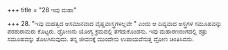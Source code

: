 +++
title = "28 ಇವು ಮಹಾ"

+++
28. "ಇವು ಮಹತ್ವದ ಅಸಮಾನವಾದ ವೈಷ್ಣವಾಸ್ತ್ರಗಳಲ್ಲವೇ " ಎಂದು ಆ ದಿವ್ಯವಾದ ಅಸ್ತ್ರಗಳ ಸಮೂಹವನ್ನು ಪರಶುರಾಮರು ಕೊಟ್ಟರು. ದ್ರೋಣನು ಯೋಗ್ಯ ಕ್ರಮದಲ್ಲಿ ತೆಗೆದುಕೊಂಡನು. ಇವು ಮಹಾರಣರಂಗದಲ್ಲಿ ಶತ್ರು ಸಮೂಹವನ್ನು ತೊಲಗಿಸುವುದು. ತನ್ನ ಜೀವನಕ್ಕೆ  ಮುಂದೇನು ಉಪಾಯವೆನುತ್ತ ದ್ರೋಣ ಚಿಂತಿಸಿದನು.